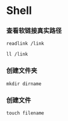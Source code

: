 # Shell

### 查看软链接真实路径

```shell
readlink /link
```

```shell
ll /link
```

### 创建文件夹

```shell
mkdir dirname
```

### 创建文件

```shell
touch filename
```
